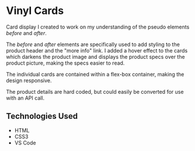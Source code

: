 # Vinyl Cards
Card display I created to work on my understanding of the pseudo elements *before* and *after*.

The *before* and *after* elements are specifically used to add styling to the product header and the "more info" link.
I added a hover effect to the cards which darkens the product image and displays the product specs over the product picture, making the specs easier to read.

The individual cards are contained within a flex-box container, making the design responsive.

The product details are hard coded, but could easily be converted for use with an API call.

## Technologies Used
  * HTML
  * CSS3
  * VS Code
